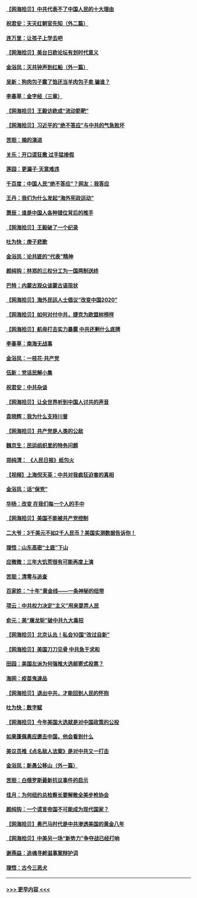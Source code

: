 #### [【网海拾贝】中共代表不了中国人民的十大理由](../pages/nsc993/n12388155.md?t=09082302) 
#### [祝君安：天灭红朝官先知（外二篇）](../pages/nsc993/n12387957.md?t=09082302) 
#### [连万里：让孩子上学去吧](../pages/nsc993/n12385309.md?t=09082302) 
#### [【网海拾贝】美台日欧论坛有划时代意义](../pages/nsc993/n12385232.md?t=09082302) 
#### [金浴凤：灭共钟声到红船（外一篇）](../pages/nsc993/n12385154.md?t=09082302) 
#### [吴新：狗肉包子露了馅还当羊肉包子卖 骗谁？](../pages/nsc993/n12385133.md?t=09082302) 
#### [李春草：金字经（三章）](../pages/nsc993/n12383691.md?t=09082302) 
#### [【网海拾贝】王毅访欧成“流动箭靶”](../pages/nsc993/n12383338.md?t=09082302) 
#### [【网海拾贝】习近平的“绝不答应”与中共的气急败坏](../pages/nsc993/n12382819.md?t=09082302) 
#### [苦胆：摘的演进](../pages/nsc993/n12382619.md?t=09082302) 
#### [关乐：开口谎狂撒 过手猛掺假](../pages/nsc993/n12382604.md?t=09082302) 
#### [莲园：更漏子‧天意难违](../pages/nsc993/n12382598.md?t=09082302) 
#### [千百度：中国人民“绝不答应”？网友：我答应](../pages/nsc993/n12382024.md?t=09082302) 
#### [王丹：我们为什么发起“海外宪政运动”](../pages/nsc993/n12380286.md?t=09082302) 
#### [萧辰：谁是中国人各种错位背后的推手](../pages/nsc993/n12379800.md?t=09082302) 
#### [【网海拾贝】王毅破了一个纪录](../pages/nsc993/n12379251.md?t=09082302) 
#### [吐为快：庚子悲歌](../pages/nsc993/n12378821.md?t=09082302) 
#### [金浴凤：论共匪的“代表”精神](../pages/nsc993/n12377546.md?t=09082302) 
#### [颜纯钩：林郑的三权分工为一国两制送终](../pages/nsc993/n12377306.md?t=09082302) 
#### [巴特：内蒙古观众谈蒙古语现状](../pages/nsc993/n12376923.md?t=09082302) 
#### [【网海拾贝】海外民运人士倡议“改变中国2020”](../pages/nsc993/n12376682.md?t=09082302) 
#### [【网海拾贝】如何对付中共，捷克为欧盟树榜样](../pages/nsc993/n12374209.md?t=09082302) 
#### [【网海拾贝】航母打击实力暴露 中共还剩什么底牌](../pages/nsc993/n12371825.md?t=09082302) 
#### [李春草：南海无战事](../pages/nsc993/n12371159.md?t=09082302) 
#### [金浴凤：一枝花·共产党](../pages/nsc993/n12368757.md?t=09082302) 
#### [伍新：党话民解小集](../pages/nsc993/n12366907.md?t=09082302) 
#### [祝君安：中共杂谈](../pages/nsc993/n12366076.md?t=09082302) 
#### [【网海拾贝】让全世界听到中国人讨共的声音](../pages/nsc993/n12365569.md?t=09082302) 
#### [袁晓辉：我为什么支持川普](../pages/nsc993/n12362670.md?t=09082302) 
#### [【网海拾贝】共产党是人类的公敌](../pages/nsc993/n12363182.md?t=09082302) 
#### [魏京生：民运组织里的特务问题](../pages/nsc993/n12363010.md?t=09082302) 
#### [郑纯清： 《人民日报》纸包火](../pages/nsc993/n12362706.md?t=09082302) 
#### [【视频】上海倪天英：中共对我疯狂迫害的真相](../pages/nsc993/n12356341.md?t=09082302) 
#### [金浴凤：话“保党”](../pages/nsc993/n12361867.md?t=09082302) 
#### [华旸：改变 在我们每一个人的手中](../pages/nsc993/n12361774.md?t=09082302) 
#### [【网海拾贝】美国不能被共产党控制](../pages/nsc993/n12360271.md?t=09082302) 
#### [二大爷：3千美元不如2千人民币？美国实测数据告诉你！](../pages/nsc993/n12358563.md?t=09082302) 
#### [理悟：山东高密“土匪”下山](../pages/nsc993/n12358535.md?t=09082302) 
#### [应微微：三年大饥荒很有可能再度上演](../pages/nsc993/n12358523.md?t=09082302) 
#### [苦胆：清零与追查](../pages/nsc993/n12358501.md?t=09082302) 
#### [百家姓：“十年”黄金线——一条神秘的纽带](../pages/nsc993/n12358319.md?t=09082302) 
#### [项云：中共权力决定“主义”用来耍弄人民](../pages/nsc993/n12358172.md?t=09082302) 
#### [俞元：美“屠龙斩”破中共九大毒招](../pages/nsc993/n12357822.md?t=09082302) 
#### [【网海拾贝】北京认怂！私会10国“改过自新”](../pages/nsc993/n12357784.md?t=09082302) 
#### [【网海拾贝】美国刀刀见骨 中共急于求和](../pages/nsc993/n12355511.md?t=09082302) 
#### [田园：美国左派为何强推大选邮寄式投票？](../pages/nsc993/n12352963.md?t=09082302) 
#### [海网：疫苗鬼速品](../pages/nsc993/n12354438.md?t=09082302) 
#### [【网海拾贝】退出中共，才能回到人民的怀抱](../pages/nsc993/n12352634.md?t=09082302) 
#### [吐为快：数字赋](../pages/nsc993/n12352317.md?t=09082302) 
#### [【网海拾贝】今年美国大选就是对中国政策的公投](../pages/nsc993/n12350973.md?t=09082302) 
#### [如果蓬佩奥应邀去中国，他会看到什么](../pages/nsc993/n12350945.md?t=09082302) 
#### [美议员推《点名敌人法案》是对中共又一打击](../pages/nsc993/n12350765.md?t=09082302) 
#### [金浴凤：新愚公移山（外一篇）](../pages/nsc993/n12350253.md?t=09082302) 
#### [苦胆：白俄罗斯最新抗议事件的启示](../pages/nsc993/n12349989.md?t=09082302) 
#### [佳月：为何纽约总检察长要解散全美步枪协会](../pages/nsc993/n12349939.md?t=09082302) 
#### [颜纯钩：一个谎言帝国不可能成为现代国家？](../pages/nsc993/n12349898.md?t=09082302) 
#### [【网海拾贝】奥巴马时代是中共渗透美国的黄金八年](../pages/nsc993/n12349284.md?t=09082302) 
#### [【网海拾贝】中美另一场“新势力”争夺战已经打响](../pages/nsc993/n12346998.md?t=09082302) 
#### [谢燕益：追魂寻衅滋事案辩护词](../pages/nsc993/n12346892.md?t=09082302) 
#### [理悟：古今三恶犬](../pages/nsc993/n12345190.md?t=09082302) 

----
#### [ >>> 更早内容 <<< ](../indexes/nsc993-earlier.md)
